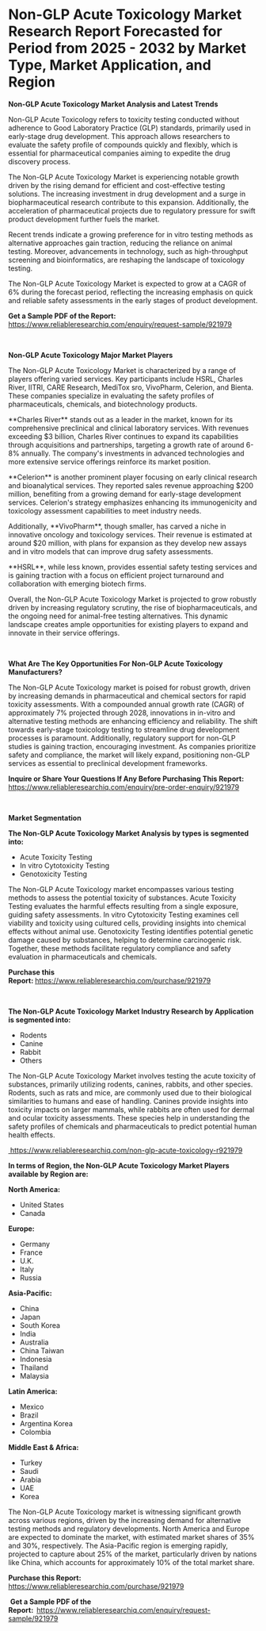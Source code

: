 <p><h1>Non-GLP Acute Toxicology Market Research Report Forecasted for Period from 2025 -  2032 by Market Type, Market Application, and Region</h1></p><p><strong>Non-GLP Acute Toxicology Market Analysis and Latest Trends</strong></p>
<p><p>Non-GLP Acute Toxicology refers to toxicity testing conducted without adherence to Good Laboratory Practice (GLP) standards, primarily used in early-stage drug development. This approach allows researchers to evaluate the safety profile of compounds quickly and flexibly, which is essential for pharmaceutical companies aiming to expedite the drug discovery process. </p><p>The Non-GLP Acute Toxicology Market is experiencing notable growth driven by the rising demand for efficient and cost-effective testing solutions. The increasing investment in drug development and a surge in biopharmaceutical research contribute to this expansion. Additionally, the acceleration of pharmaceutical projects due to regulatory pressure for swift product development further fuels the market.</p><p>Recent trends indicate a growing preference for in vitro testing methods as alternative approaches gain traction, reducing the reliance on animal testing. Moreover, advancements in technology, such as high-throughput screening and bioinformatics, are reshaping the landscape of toxicology testing. </p><p>The Non-GLP Acute Toxicology Market is expected to grow at a CAGR of 6% during the forecast period, reflecting the increasing emphasis on quick and reliable safety assessments in the early stages of product development.</p></p>
<p><strong>Get a Sample PDF of the Report:&nbsp;</strong> <a href="https://www.reliableresearchiq.com/enquiry/request-sample/921979?utm_campaign=2277&utm_medium=2&utm_source=Github&utm_content=ia&utm_term=13042025&utm_id=non-glp-acute-toxicology">https://www.reliableresearchiq.com/enquiry/request-sample/921979</a></p>
<p>&nbsp;</p>
<p><strong>Non-GLP Acute Toxicology Major Market Players</strong></p>
<p><p>The Non-GLP Acute Toxicology Market is characterized by a range of players offering varied services. Key participants include HSRL, Charles River, IITRI, CARE Research, MediTox sro, VivoPharm, Celerion, and Bienta. These companies specialize in evaluating the safety profiles of pharmaceuticals, chemicals, and biotechnology products.</p><p>**Charles River** stands out as a leader in the market, known for its comprehensive preclinical and clinical laboratory services. With revenues exceeding $3 billion, Charles River continues to expand its capabilities through acquisitions and partnerships, targeting a growth rate of around 6-8% annually. The company's investments in advanced technologies and more extensive service offerings reinforce its market position.</p><p>**Celerion** is another prominent player focusing on early clinical research and bioanalytical services. They reported sales revenue approaching $200 million, benefiting from a growing demand for early-stage development services. Celerion's strategy emphasizes enhancing its immunogenicity and toxicology assessment capabilities to meet industry needs.</p><p>Additionally, **VivoPharm**, though smaller, has carved a niche in innovative oncology and toxicology services. Their revenue is estimated at around $20 million, with plans for expansion as they develop new assays and in vitro models that can improve drug safety assessments. </p><p>**HSRL**, while less known, provides essential safety testing services and is gaining traction with a focus on efficient project turnaround and collaboration with emerging biotech firms.</p><p>Overall, the Non-GLP Acute Toxicology Market is projected to grow robustly driven by increasing regulatory scrutiny, the rise of biopharmaceuticals, and the ongoing need for animal-free testing alternatives. This dynamic landscape creates ample opportunities for existing players to expand and innovate in their service offerings.</p></p>
<p>&nbsp;</p>
<p><strong>What Are The Key Opportunities For Non-GLP Acute Toxicology Manufacturers?</strong></p>
<p><p>The Non-GLP Acute Toxicology market is poised for robust growth, driven by increasing demands in pharmaceutical and chemical sectors for rapid toxicity assessments. With a compounded annual growth rate (CAGR) of approximately 7% projected through 2028, innovations in in-vitro and alternative testing methods are enhancing efficiency and reliability. The shift towards early-stage toxicology testing to streamline drug development processes is paramount. Additionally, regulatory support for non-GLP studies is gaining traction, encouraging investment. As companies prioritize safety and compliance, the market will likely expand, positioning non-GLP services as essential to preclinical development frameworks.</p></p>
<p><strong>Inquire or Share Your Questions If Any Before Purchasing This Report:</strong> <a href="https://www.reliableresearchiq.com/enquiry/pre-order-enquiry/921979?utm_campaign=2277&utm_medium=2&utm_source=Github&utm_content=ia&utm_term=13042025&utm_id=non-glp-acute-toxicology">https://www.reliableresearchiq.com/enquiry/pre-order-enquiry/921979</a></p>
<p>&nbsp;</p>
<p><strong>Market Segmentation</strong></p>
<p><strong>The Non-GLP Acute Toxicology Market Analysis by types is segmented into:</strong></p>
<p><ul><li>Acute Toxicity Testing</li><li>In vitro Cytotoxicity Testing</li><li>Genotoxicity Testing</li></ul></p>
<p><p>The Non-GLP Acute Toxicology market encompasses various testing methods to assess the potential toxicity of substances. Acute Toxicity Testing evaluates the harmful effects resulting from a single exposure, guiding safety assessments. In vitro Cytotoxicity Testing examines cell viability and toxicity using cultured cells, providing insights into chemical effects without animal use. Genotoxicity Testing identifies potential genetic damage caused by substances, helping to determine carcinogenic risk. Together, these methods facilitate regulatory compliance and safety evaluation in pharmaceuticals and chemicals.</p></p>
<p><strong>Purchase this Report:&nbsp;</strong><a href="https://www.reliableresearchiq.com/purchase/921979?utm_campaign=2277&utm_medium=2&utm_source=Github&utm_content=ia&utm_term=13042025&utm_id=non-glp-acute-toxicology">https://www.reliableresearchiq.com/purchase/921979</a></p>
<p>&nbsp;</p>
<p><strong>The Non-GLP Acute Toxicology Market Industry Research by Application is segmented into:</strong></p>
<p><ul><li>Rodents</li><li>Canine</li><li>Rabbit</li><li>Others</li></ul></p>
<p><p>The Non-GLP Acute Toxicology Market involves testing the acute toxicity of substances, primarily utilizing rodents, canines, rabbits, and other species. Rodents, such as rats and mice, are commonly used due to their biological similarities to humans and ease of handling. Canines provide insights into toxicity impacts on larger mammals, while rabbits are often used for dermal and ocular toxicity assessments. These species help in understanding the safety profiles of chemicals and pharmaceuticals to predict potential human health effects.</p></p>
<p><a href="https://www.reliableresearchiq.com/non-glp-acute-toxicology-r921979?utm_campaign=2277&utm_medium=2&utm_source=Github&utm_content=ia&utm_term=13042025&utm_id=non-glp-acute-toxicology">&nbsp;https://www.reliableresearchiq.com/non-glp-acute-toxicology-r921979</a></p>
<p><strong>In terms of Region, the Non-GLP Acute Toxicology Market Players available by Region are:</strong></p>
<p>
    <p> <strong> North America: </strong>
        <ul>
            <li>United States</li>
            <li>Canada</li>
        </ul>
        </p> 
    <p> <strong> Europe: </strong>
        <ul>
            <li>Germany</li>
            <li>France</li>
            <li>U.K.</li>
            <li>Italy</li>
            <li>Russia</li>
        </ul>
        </p> 
    <p> <strong> Asia-Pacific: </strong>
        <ul>
            <li>China</li>
            <li>Japan</li>
            <li>South Korea</li>
            <li>India</li>
            <li>Australia</li>
            <li>China Taiwan</li>
            <li>Indonesia</li>
            <li>Thailand</li>
            <li>Malaysia</li>
        </ul>
        </p> 
    <p> <strong> Latin America: </strong>
        <ul>
            <li>Mexico</li>
            <li>Brazil</li>
            <li>Argentina Korea</li>
            <li>Colombia</li>
        </ul>
        </p> 
    <p> <strong> Middle East & Africa: </strong>
        <ul>
            <li>Turkey</li>
            <li>Saudi</li>
            <li>Arabia</li>
            <li>UAE</li>
            <li>Korea</li>
        </ul>
    </p>
    </p>
<p><p>The Non-GLP Acute Toxicology market is witnessing significant growth across various regions, driven by the increasing demand for alternative testing methods and regulatory developments. North America and Europe are expected to dominate the market, with estimated market shares of 35% and 30%, respectively. The Asia-Pacific region is emerging rapidly, projected to capture about 25% of the market, particularly driven by nations like China, which accounts for approximately 10% of the total market share.</p></p>
<p><strong>Purchase this Report: </strong><a href="https://www.reliableresearchiq.com/purchase/921979?utm_campaign=2277&utm_medium=2&utm_source=Github&utm_content=ia&utm_term=13042025&utm_id=non-glp-acute-toxicology">https://www.reliableresearchiq.com/purchase/921979</a></p>
<p>&nbsp;<strong>Get a Sample PDF of the Report:&nbsp;&nbsp;</strong><a href="https://www.reliableresearchiq.com/enquiry/request-sample/921979?utm_campaign=2277&utm_medium=2&utm_source=Github&utm_content=ia&utm_term=13042025&utm_id=non-glp-acute-toxicology">https://www.reliableresearchiq.com/enquiry/request-sample/921979</a></p>
<p><strong></strong></p>
<p><p></p><p></p><p></p></p>